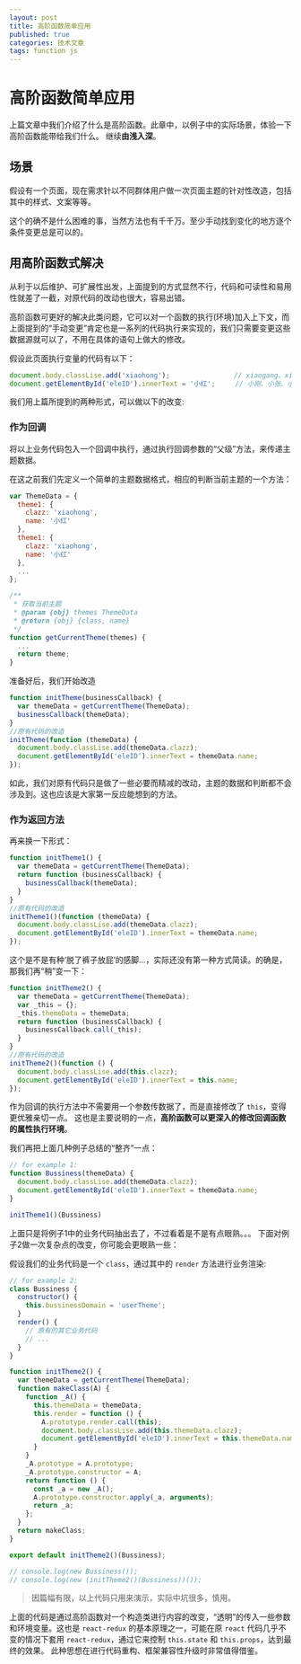 ```yaml
---
layout: post
title: 高阶函数简单应用
published: true
categories: 技术文章
tags: function js
---
```


# 高阶函数简单应用

上篇文章中我们介绍了什么是高阶函数。此章中，以例子中的实际场景，体验一下高阶函数能带给我们什么。
继续**由浅入深**。

## 场景

假设有一个页面，现在需求针以不同群体用户做一次页面主题的针对性改造，包括其中的样式、文案等等。

这个的确不是什么困难的事，当然方法也有千千万。至少手动找到变化的地方逐个条件变更总是可以的。

## 用高阶函数式解决

从利于以后维护、可扩展性出发，上面提到的方式显然不行，代码和可读性和易用性就差了一截，对原代码的改动也很大，容易出错。

高阶函数可更好的解决此类问题，它可以对一个函数的执行(环境)加入上下文，而上面提到的“手动变更”肯定也是一系列的代码执行来实现的，我们只需要变更这些数据源就可以了，不用在具体的语句上做大的修改。

假设此页面执行变量的代码有以下：

~~~javascript
document.body.classLise.add('xiaohong');                // xiaogang、xiaozhang、xiaoming......
document.getElementById('eleID').innerText = '小红';     // 小刚、小张、小明......
~~~

我们用上篇所提到的两种形式，可以做以下的改变:

### 作为回调

将以上业务代码包入一个回调中执行，通过执行回调参数的“父级”方法，来传递主题数据。

在这之前我们先定义一个简单的主题数据格式，相应的判断当前主题的一个方法：

~~~javascript
var ThemeData = {
  theme1: {
    clazz: 'xiaohong',
    name: '小红'
  },
  theme1: {
    clazz: 'xiaohong',
    name: '小红'
  },
  ...
};

/**
 * 获取当前主题
 * @param {obj} themes ThemeData
 * @return {obj} {class, name}
 */
function getCurrentTheme(themes) {
  ...
  return theme;
}
~~~

准备好后，我们开始改造

~~~javascript
function initTheme(businessCallback) {
  var themeData = getCurrentTheme(ThemeData);
  businessCallback(themeData);
}
//原有代码的改造
initTheme(function (themeData) {
  document.body.classLise.add(themeData.clazz);
  document.getElementById('eleID').innerText = themeData.name;
});
~~~

如此，我们对原有代码只是做了一些必要而精减的改动，主题的数据和判断都不会涉及到。这也应该是大家第一反应能想到的方法。

### 作为返回方法

再来换一下形式：

~~~javascript
function initTheme1() {
  var themeData = getCurrentTheme(ThemeData);
  return function (businessCallback) {
    businessCallback(themeData);
  }
}
//原有代码的改造
initTheme1()(function (themeData) {
  document.body.classLise.add(themeData.clazz);
  document.getElementById('eleID').innerText = themeData.name;
});
~~~

这个是不是有种‘脱了裤子放屁’的感脚...，实际还没有第一种方式简读。的确是，那我们再“稍”变一下：

~~~javascript
function initTheme2() {
  var themeData = getCurrentTheme(ThemeData);
  var _this = {};
  _this.themeData = themeData;
  return function (businessCallback) {
    businessCallback.call(_this);
  }
}
//原有代码的改造
initTheme2()(function () {
  document.body.classLise.add(this.clazz);
  document.getElementById('eleID').innerText = this.name;
});
~~~

作为回调的执行方法中不需要用一个参数传数据了，而是直接修改了 `this`，变得更优雅亲切一点。
这也是主要说明的一点，**高阶函数可以更深入的修改回调函数的属性执行环境**。

我们再把上面几种例子总结的“整齐”一点：

~~~javascript
// for example 1:
function Bussiness(themeData) {
  document.body.classLise.add(themeData.clazz);
  document.getElementById('eleID').innerText = themeData.name;
}

initTheme1()(Bussiness)
~~~

上面只是将例子1中的业务代码抽出去了，不过看着是不是有点眼熟。。。
下面对例子2做一次复杂点的改变，你可能会更眼熟一些：

假设我们的业务代码是一个 `class`，通过其中的 `render` 方法进行业务渲染:

~~~javascript
// for example 2:
class Bussiness {
  constructor() {
    this.bussinessDomain = 'userTheme';
  }
  render() {
    // 原有的其它业务代码
    // ...
  }
}

function initTheme2() {
  var themeData = getCurrentTheme(ThemeData);
  function makeClass(A) {
    function _A() {
      this.themeData = themeData;
      this.render = function () {
        A.prototype.render.call(this);
        document.body.classLise.add(this.themeData.clazz);
        document.getElementById('eleID').innerText = this.themeData.name;
      }
    }
    _A.prototype = A.prototype;
    _A.prototype.constructor = A;
    return function () {
      const _a = new _A();
      A.prototype.constructor.apply(_a, arguments);
      return _a;
    };
  }
  return makeClass;
}

export default initTheme2()(Bussiness);

// console.log(new Bussiness());
// console.log(new (initTheme2()(Bussiness))());
~~~

> 因篇幅有限，以上代码只用来演示，实际中坑很多，慎用。

上面的代码是通过高阶函数对一个构造类进行内容的改变，“透明”的传入一些参数和环境变量。这也是 `react-redux` 的基本原理之一，可能在原 `react` 代码几乎不变的情况下套用 `react-redux`，通过它来控制 `this.state` 和 `this.props`，达到最终的效果。
此种思想在进行代码重构、框架兼容性升级时非常值得借鉴。
